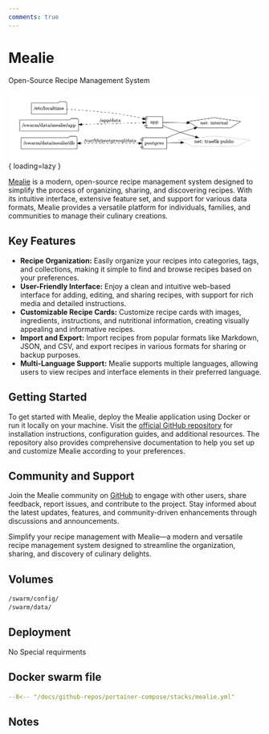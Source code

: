 ```yaml
---
comments: true
---
```


# Mealie

Open-Source Recipe Management System

![mealie diagram](../assets/diagrams/mealie.png){ loading=lazy }

[Mealie](https://github.com/hay-kot/mealie) is a modern, open-source recipe management system designed to simplify the process of organizing, sharing, and discovering recipes. With its intuitive interface, extensive feature set, and support for various data formats, Mealie provides a versatile platform for individuals, families, and communities to manage their culinary creations.

## Key Features

- **Recipe Organization:** Easily organize your recipes into categories, tags, and collections, making it simple to find and browse recipes based on your preferences.
- **User-Friendly Interface:** Enjoy a clean and intuitive web-based interface for adding, editing, and sharing recipes, with support for rich media and detailed instructions.
- **Customizable Recipe Cards:** Customize recipe cards with images, ingredients, instructions, and nutritional information, creating visually appealing and informative recipes.
- **Import and Export:** Import recipes from popular formats like Markdown, JSON, and CSV, and export recipes in various formats for sharing or backup purposes.
- **Multi-Language Support:** Mealie supports multiple languages, allowing users to view recipes and interface elements in their preferred language.

## Getting Started

To get started with Mealie, deploy the Mealie application using Docker or run it locally on your machine. Visit the [official GitHub repository](https://github.com/hay-kot/mealie) for installation instructions, configuration guides, and additional resources. The repository also provides comprehensive documentation to help you set up and customize Mealie according to your preferences.

## Community and Support

Join the Mealie community on [GitHub](https://github.com/hay-kot/mealie) to engage with other users, share feedback, report issues, and contribute to the project. Stay informed about the latest updates, features, and community-driven enhancements through discussions and announcements.

Simplify your recipe management with Mealie—a modern and versatile recipe management system designed to streamline the organization, sharing, and discovery of culinary delights.


## Volumes

```bash
/swarm/config/
/swarm/data/
```

## Deployment
No Special requirments

## Docker swarm file
``` yaml linenums="1" 
--8<-- "/docs/github-repos/portainer-compose/stacks/mealie.yml"
```

## Notes

